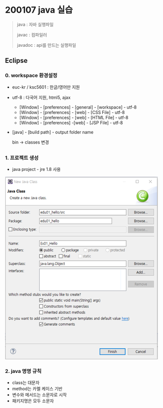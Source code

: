 # 200107 java 실습

> java : 자바 실행파일
>
> javac : 컴파일러
>
> javadoc : api를 만드는 실행파일



## Eclipse

### 0. workspace 환경설정

- euc-kr / ksc5601 : 한글/영어만 지원
- utf-8 : 다국어 지원, html5, ajax
  - [Window] - [preferences] - [general] - [workspace] - utf-8
  - [Window] - [preferences] - [web] - [CSS File] - utf-8
  - [Window] - [preferences] - [web] - [HTML File] - utf-8
  - [Window] - [preferences] -[web] - [JSP File] - utf-8



- [java] - [build path] - output folder name 

  bin -> classes 변경

## 

### 1. 프로젝트 생성

- java project - jre 1.8 사용

![image-20200107105641164](assets/image-20200107105641164.png)



### 2. java 명명 규칙

- class는 대문자
- method는 카멜 케이스 기반
- 변수와 메서드는 소문자로 시작
- 패키지명은 모두 소문자







